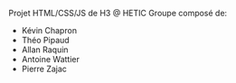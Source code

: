 Projet HTML/CSS/JS de H3 @ HETIC
Groupe composé de:
- Kévin Chapron
- Théo Pipaud
- Allan Raquin 
- Antoine Wattier
- Pierre Zajac

